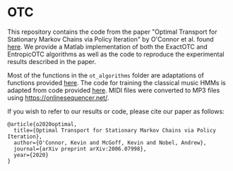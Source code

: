 # OTC

This repository contains the code from the paper "Optimal Transport for Stationary Markov Chains via Policy Iteration" by O'Connor et al. found [here](https://arxiv.org/abs/2006.07998). We provide a Matlab implementation of both the ExactOTC and EntropicOTC algorithms as well as the code to reproduce the experimental results described in the paper.

Most of the functions in the `ot_algorithms` folder are adaptations of functions provided [here](https://github.com/JasonAltschuler/OptimalTransportNIPS17). The code for training the classical music HMMs is adapted from code provided [here](https://github.com/aky4wn/Classical-Music-Composition-Using-State-Space-Models). MIDI files were converted to MP3 files using https://onlinesequencer.net/.

If you wish to refer to our results or code, please cite our paper as follows:
```
@article{o2020optimal,
  title={Optimal Transport for Stationary Markov Chains via Policy Iteration},
  author={O'Connor, Kevin and McGoff, Kevin and Nobel, Andrew},
  journal={arXiv preprint arXiv:2006.07998},
  year={2020}
}
```
